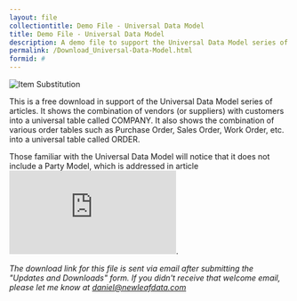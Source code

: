 ```yaml
---
layout: file
collectiontitle: Demo File - Universal Data Model
title: Demo File - Universal Data Model
description: A demo file to support the Universal Data Model series of articles.
permalink: /Download_Universal-Data-Model.html
formid: #
---
```


![Item Substitution](http://newleafdata.com/images/FMIR_UDM_Demo.png)

This is a free download in support of the Universal Data Model series of articles.  It shows the combination of vendors (or suppliers) with customers into a universal table called COMPANY.  It also shows the combination of various order tables such as Purchase Order, Sales Order, Work Order, etc. into a universal table called ORDER.

Those familiar with the Universal Data Model will notice that it does not include a Party Model, which is addressed in article ![Universal Data Model - Company](http://filemakerinventoryresources.com/Universal-Data-Model-Company.html).

*The download link for this file is sent via email after submitting the "Updates and Downloads" form.  If you didn't receive that welcome email, please let me know at daniel@newleafdata.com*
